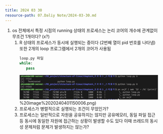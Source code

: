 ```yaml
---
title: 2024 03 30
resource-path: 07.Daliy Note/2024-03-30.md
---
```

1. os 전체에서 특정 시점의 running 상태의 프로세스는 논리 코어의 개수에 관계없이 무조건 1개이다?
   (x?)
	1. R 상태의 프로세스가 동시에 실행되는 중이다 (2번째 열이 pid 번호를 나타냄) 또한 2개의 loop 프로그램에서 2개의 코어가 사용됨
	   ```python
	   loop.py 파일
	   while:
	      pass
	   ```
	   ![](../08.media/20240401150006.png)%20image%2020240401150006.png)
	2. 프로세스가 병렬적으로 실행되는 조건이 무었인가?
	3. 프로세스는 일반적으로 자원을 공유하지는 않지만 공유메모리, 동일 파일 접근등 동시에 동일한 자원에 접근하는 상황이 발생할 수도 있다 이때 쓰레드의 동시성 문제처럼 문제가 발생하지는 않는가?
